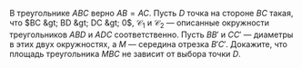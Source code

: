 В треугольнике $ABC$ верно $AB=AC$. Пусть $D$ точка на стороне $BC$ такая, что $BC &gt; BD &gt; DC &gt; 0$, $\mathcal{C}_1$ и $\mathcal{C}_2$ — описанные окружности треугольников $ABD$ и $ADC$ соответственно. Пусть $BB'$ и $CC'$ — диаметры в этих двух окружностях, а $M$ — середина отрезка $B'C'$. Докажите, что площадь треугольника $MBC$ не зависит от выбора точки $D$.